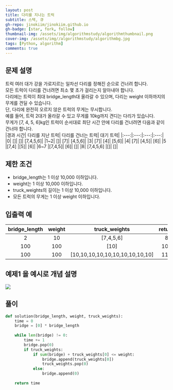 ```yaml
---
layout: post
title: 다리를 지나는 트럭
subtitle: 스택, 큐
gh-repo: jinokiim/jinokiim.github.io
gh-badge: [star, fork, follow]
thumbnail-img: /assets/img/algorithmstudy/algorithmthumbnail.png
cover-img: /assets/img//algorithmstudy/algorithmbg.jpg
tags: [Python, algorithm]
comments: true
---
```


## 문제 설명
트럭 여러 대가 강을 가로지르는 일차선 다리를 정해진 순으로 건너려 합니다.  
모든 트럭이 다리를 건너려면 최소 몇 초가 걸리는지 알아내야 합니다.  
다리에는 트럭이 최대 bridge_length대 올라갈 수 있으며, 다리는 weight 이하까지의 무게를 견딜 수 있습니다.  
단, 다리에 완전히 오르지 않은 트럭의 무게는 무시합니다.  
예를 들어, 트럭 2대가 올라갈 수 있고 무게를 10kg까지 견디는 다리가 있습니다.  
무게가 [7, 4, 5, 6]kg인 트럭이 순서대로 최단 시간 안에 다리를 건너려면 다음과 같이 건너야 합니다.  
|경과 시간|	다리를 지난 트럭|	다리를 건너는 트럭|	대기 트럭|
|:---:|:---:|:---:|:---:|
|0|	[]|	[]|	[7,4,5,6]|
|1~2|	[]|	[7]|	[4,5,6]|
|3|	[7]|	[4]|	[5,6]|
|4|	[7]|	[4,5]|	[6]|
|5	|[7,4]	|[5]|	[6]|
|6~7	|[7,4,5]|	[6]|	[]|
|8|	[7,4,5,6]	|[]|	[]|


## 제한 조건
* bridge_length는 1 이상 10,000 이하입니다.
* weight는 1 이상 10,000 이하입니다.
* truck_weights의 길이는 1 이상 10,000 이하입니다.
* 모든 트럭의 무게는 1 이상 weight 이하입니다.

## 입출력 예
|bridge_length	|weight|	truck_weights	|return|
|:---:|:---:|:---:|:---:|
|2|	10|	[7,4,5,6]	|8|
|100|	100	|[10]|	101|
|100|	100|	[10,10,10,10,10,10,10,10,10,10]|	110|

## 예제1 을 예시로 개념 설명

![ ](/assets/img/algorithmstudy/다리를지나는트럭.png)


## **풀이**

```python
def solution(bridge_length, weight, truck_weights):
    time = 0
    bridge = [0] * bridge_length
    
    while len(bridge) != 0:
        time += 1
        bridge.pop(0)
        if truck_weights:
            if sum(bridge) + truck_weights[0] <= weight:
                bridge.append(truck_weights[0])
                truck_weights.pop(0)
            else:
                bridge.append(0)
            
    return time
```
